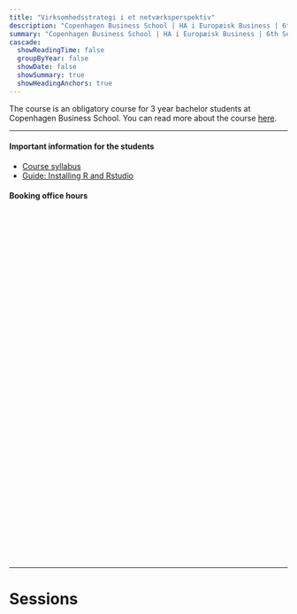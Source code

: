 ```yaml
---
title: "Virksomhedsstrategi i et netværksperspektiv"
description: "Copenhagen Business School | HA i Europæisk Business | 6th Semester"
summary: "Copenhagen Business School | HA i Europæisk Business | 6th Semester"
cascade:
  showReadingTime: false
  groupByYear: false
  showDate: false
  showSummary: true
  showHeadingAnchors: true
---
```


The course is an obligatory course for 3 year bachelor students at Copenhagen Business School. You can read more about the course [here](https://cbscanvas.instructure.com/courses/22821/modules/items/480509).

------------------------------------------------------------------------

#### Important information for the students

-   [Course syllabus](syllabus_2023.pdf)
-   [Guide: Installing R and Rstudio](setting_up_R.pdf)

#### Booking office hours

<!-- Calendly inline widget begin -->
<div class="calendly-inline-widget" data-url="https://calendly.com/aga-ioa/30min?hide_event_type_details=1&hide_gdpr_banner=1" style="min-width:320px;height:630px;"></div>
<script type="text/javascript" src="https://assets.calendly.com/assets/external/widget.js" async></script>
<!-- Calendly inline widget end -->

------------------------------------------------------------------------

# Sessions
